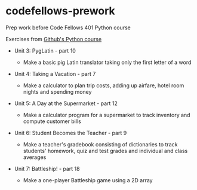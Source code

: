 # codefellows-prework

Prep work before Code Fellows 401 Python course

Exercises from [Github's Python course](https://www.codecademy.com/learn/python)

* Unit 3: PygLatin - part 10
  - Make a basic pig Latin translator taking only the first letter of a word

* Unit 4: Taking a Vacation - part 7
  - Make a calculator to plan trip costs, adding up airfare, hotel room nights and spending money

* Unit 5: A Day at the Supermarket - part 12
  - Make a calculator program for a supermarket to track inventory and compute customer bills

* Unit 6: Student Becomes the Teacher - part 9
  - Make a teacher's gradebook consisting of dictionaries to track students' homework, quiz and test grades and individual and class averages

* Unit 7: Battleship! - part 18
  - Make a one-player Battleship game using a 2D array
